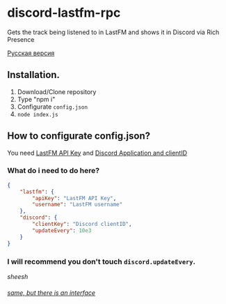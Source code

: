 # discord-lastfm-rpc
Gets the track being listened to in LastFM and shows it in Discord via Rich Presence

[Русская версия](https://github.com/tailsjs/discord-lastfm-rpc/blob/main/README-ru.md)

## Installation.
1. Download/Clone repository
2. Type "npm i"
3. Configurate `config.json`
4. `node index.js`

## How to configurate config.json?
You need [LastFM API Key](https://www.last.fm/api/account/create) and [Discord Application and clientID](https://discord.com/developers/applications)

### What do i need to do here?
```json
{
    "lastfm": {
        "apiKey": "LastFM API Key",
        "username": "LastFM username"
    },
    "discord": {
        "clientKey": "Discord clientID",
        "updateEvery": 10e3
    }
}
```
### I will recommend you don't touch `discord.updateEvery`.
*sheesh*

###### [same, but there is an interface](https://github.com/tangenx/lfdi)

